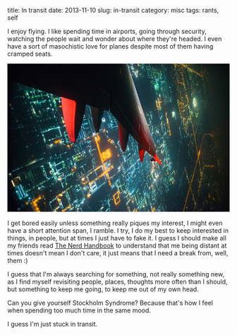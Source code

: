 title: In transit
date: 2013-11-10
slug: in-transit
category: misc
tags: rants, self

I enjoy flying. I like spending time in airports, going through security, watching the people wait and wonder about where they're headed. I even have a sort of masochistic love for planes despite most of them having cramped seats.

![Lift-off](/images/in-transit/flight_grid-1.jpg)

I get bored easily unless something really piques my interest, I might even have a short attention span, I ramble. I try, I do my best to keep interested in things, in people, but at times I just have to fake it. I guess I should make all my friends read [The Nerd Handbook](http://randsinrepose.com/archives/the-nerd-handbook/) to understand that me being distant at times doesn't mean I don't care, it just means that I need a break from, well, them :)

I guess that I'm always searching for something, not really something new, as I find myself revisiting people, places, thoughts more often than I should, but something to keep me going, to keep me out of my own head.

Can you give yourself Stockholm Syndrome? Because that's how I feel when spending too much time in the same mood.

I guess I'm just stuck in transit.
